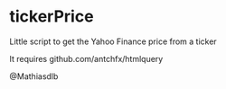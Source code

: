 # tickerPrice
Little script to get the Yahoo Finance price from a ticker

It requires github.com/antchfx/htmlquery

@Mathiasdlb
